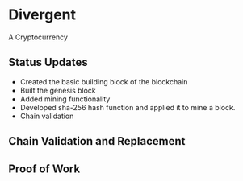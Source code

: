 # Divergent

A Cryptocurrency

## Status Updates
-   Created the basic building block of the blockchain
-   Built the genesis block
-   Added mining functionality
-   Developed sha-256 hash function and applied it to mine a block.
-   Chain validation


## Chain Validation and Replacement
## Proof of Work
## 